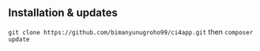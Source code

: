 ## Installation & updates

`git clone https://github.com/bimanyunugroho99/ci4app.git` then `composer update`
